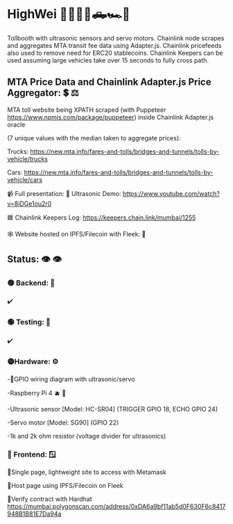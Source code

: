# HighWei 🚦🚚🚙🚗🛻🏎️🚓

Tollbooth with ultrasonic sensors and servo motors. Chainlink node scrapes and aggregates MTA transit fee data using Adapter.js.
Chainlink pricefeeds also used to remove need for ERC20 stablecoins. Chainlink Keepers can be used assuming large vehicles take over 15 seconds to fully cross path.

## MTA Price Data and Chainlink Adapter.js Price Aggregator: 💲 ⚖️

MTA toll website being XPATH scraped (with Puppeteer https://www.npmjs.com/package/puppeteer) inside Chainlink Adapter.js oracle

(7 unique values with the median taken to aggregate prices): 

Trucks: https://new.mta.info/fares-and-tolls/bridges-and-tunnels/tolls-by-vehicle/trucks
 
Cars: https://new.mta.info/fares-and-tolls/bridges-and-tunnels/tolls-by-vehicle/cars

📹 Full presentation: 🔴 Ultrasonic Demo: https://www.youtube.com/watch?v=8jDGe1ou2r0

🟦 Chainlink Keepers Log: https://keepers.chain.link/mumbai/1255

🕸️ Website hosted on IPFS/Filecoin with Fleek: 🔴

## Status: 👁️ 👁️

### 🟢 Backend: 🔨

✔️

### 🟢 Testing: 🚧
  
✔️

### 🟡Hardware: ⚙️

-🔴GPIO wiring diagram with ultrasonic/servo

-Raspberry Pi 4 🫐 🍓

-Ultrasonic sensor [Model: HC-SR04] (TRIGGER GPIO 18, ECHO GPIO 24)

-Servo motor [Model: SG90] (GPIO 22)

-1k and 2k ohm resistor (voltage divider for ultrasonics)

### 🔴 Frontend: 🪟 

🔴Single page, lightweight site to access with Metamask

🔴Host page using IPFS/Filecoin on Fleek

🔴Verify contract with Hardhat
https://mumbai.polygonscan.com/address/0xDA6a9bf11ab5d0F630F6c8417948B1B81E7Da94a
